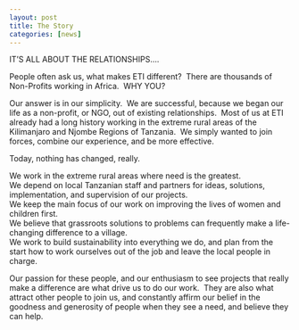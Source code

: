 ```yaml
---
layout: post
title: The Story
categories: [news]
---
```


IT’S ALL ABOUT THE RELATIONSHIPS….

People often ask us, what makes ETI different? &nbsp;There are thousands of Non-Profits working in Africa. &nbsp;WHY YOU?

Our answer is in our simplicity. &nbsp;We are successful, because we began our life as a non-profit, or NGO, out of existing relationships. &nbsp;Most of us at ETI already had a long history working in the extreme rural areas of the Kilimanjaro and Njombe Regions of Tanzania. &nbsp;We simply wanted to join forces, combine our experience, and be more effective.

Today, nothing has changed, really.

We work in the extreme rural areas where need is the greatest.<br>We depend on local Tanzanian staff and partners for ideas, solutions, implementation, and supervision of our projects.<br>We keep the main focus of our work on improving the lives of women and children first.<br>We believe that grassroots solutions to problems can frequently make a life-changing difference to a village.<br>We work to build sustainability into everything we do, and plan from the start how to work ourselves out of the job and leave the local people in charge.

Our passion for these people, and our enthusiasm to see projects that really make a difference are what drive us to do our work. &nbsp;They are also what attract other people to join us, and constantly affirm our belief in the goodness and generosity of people when they see a need, and believe they can help.
